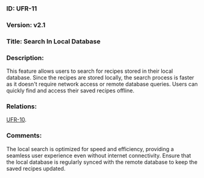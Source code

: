 ### ID: UFR-11

### Version: v2.1
 
### Title: Search In Local Database
  
### Description: 
This feature allows users to search for recipes stored in their local database. Since the recipes are stored locally, the search process is faster as it doesn't require network access or remote database queries. Users can quickly find and access their saved recipes offline.

### Relations:
[UFR-10](https://github.com/carmensat/RECIPE-ROULETTE/blob/main/REQUIREMENTS/UFR-10.md).

### Comments:
The local search is optimized for speed and efficiency, providing a seamless user experience even without internet connectivity. Ensure that the local database is regularly synced with the remote database to keep the saved recipes updated.

